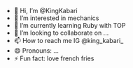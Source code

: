- 👋 Hi, I’m @KingKabari
- 👀 I’m interested in  mechanics 
- 🌱 I’m currently learning Ruby with TOP 
- 💞️ I’m looking to collaborate on ...
- 📫 How to reach me IG @king_kabari_
- 😄 Pronouns: ...
- ⚡ Fun fact: love french fries 

<!---
KingKabari/KingKabari is a ✨ special ✨ repository because its `README.md` (this file) appears on your GitHub profile.
You can click the Preview link to take a look at your changes.
--->
